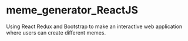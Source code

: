 # meme_generator_ReactJS
Using React Redux and Bootstrap to make an interactive web application where users can create different memes.
